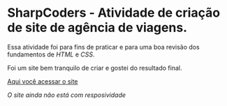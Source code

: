 # SharpCoders - Atividade de criação de site de agência de viagens.

Essa atividade foi para fins de praticar e para uma boa revisão dos fundamentos de *HTML* e *CSS*.

Foi um site bem tranquilo de criar e gostei do resultado final.

[Aqui você acessar o site](https://wlisses-silva.github.io/SharpCoders-site/)

*O site ainda não está com resposividade*
